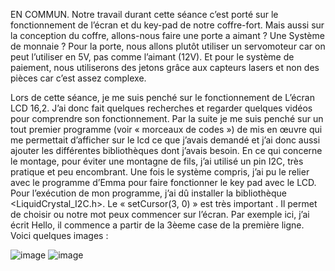 EN COMMUN. Notre travail durant cette séance c’est porté sur le fonctionnement de l’écran et du key-pad de notre coffre-fort. Mais aussi sur la conception du coffre, allons-nous faire une porte a aimant ? Une Système de monnaie ? Pour la porte, nous allons plutôt utiliser un servomoteur car on peut l’utiliser en 5V, pas comme l’aimant (12V). Et pour le système de paiement, nous utiliserons des jetons grâce aux capteurs lasers et non des pièces car c’est assez complexe.
 
Lors de cette séance, je me suis penché sur le fonctionnement de L’écran LCD 16,2. J’ai donc fait quelques recherches et regarder quelques vidéos pour comprendre son fonctionnement. Par la suite je me suis penché sur un tout premier programme (voir « morceaux de codes ») de mis en œuvre qui me permettait d’afficher sur le lcd ce que j’avais demandé et j’ai donc aussi ajouter les différentes bibliothèques dont j’avais besoin. En ce qui concerne le montage, pour éviter une montagne de fils, j’ai utilisé un pin I2C, très pratique et peu encombrant. Une fois le système compris, j’ai pu le relier avec le programme d’Emma pour faire fonctionner le key pad avec le LCD.  
Pour l’exécution de mon programme, j’ai dû installer la bibliothèque <LiquidCrystal_I2C.h>. Le « setCursor(3, 0) » est très important . Il permet de choisir ou notre mot peux commencer sur l’écran. Par exemple ici, j’ai écrit Hello, il commence a partir de la 3èeme case de la première ligne. Voici quelques images :

![image](https://user-images.githubusercontent.com/119796961/207733640-92698be8-b010-469f-bbe1-a6a2586685b1.png)
![image](https://user-images.githubusercontent.com/119796961/207733687-0c74fc47-3e8e-4efb-9018-428acc5a4f4d.png)

